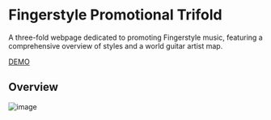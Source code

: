 # Fingerstyle Promotional Trifold

A three-fold webpage dedicated to promoting Fingerstyle music, featuring a
comprehensive overview of styles and a world guitar artist map.

[DEMO](https://fingerstyle-promotional-trifold.vercel.app/)


## Overview
![image](/public/Demo.gif)